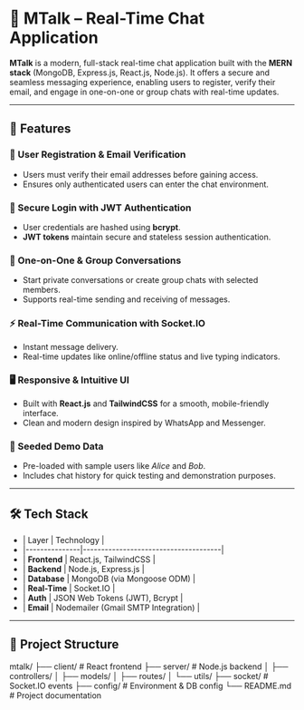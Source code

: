 # 🧩 MTalk – Real-Time Chat Application

**MTalk** is a modern, full-stack real-time chat application built with the **MERN stack** (MongoDB, Express.js, React.js, Node.js). It offers a secure and seamless messaging experience, enabling users to register, verify their email, and engage in one-on-one or group chats with real-time updates.

---

## 🚀 Features

### 🔐 User Registration & Email Verification
- Users must verify their email addresses before gaining access.
- Ensures only authenticated users can enter the chat environment.

### 🔑 Secure Login with JWT Authentication
- User credentials are hashed using **bcrypt**.
- **JWT tokens** maintain secure and stateless session authentication.

### 💬 One-on-One & Group Conversations
- Start private conversations or create group chats with selected members.
- Supports real-time sending and receiving of messages.

### ⚡ Real-Time Communication with Socket.IO
- Instant message delivery.
- Real-time updates like online/offline status and live typing indicators.

### 🖥️ Responsive & Intuitive UI
- Built with **React.js** and **TailwindCSS** for a smooth, mobile-friendly interface.
- Clean and modern design inspired by WhatsApp and Messenger.

### 🧪 Seeded Demo Data
- Pre-loaded with sample users like *Alice* and *Bob*.
- Includes chat history for quick testing and demonstration purposes.

---

## 🛠️ Tech Stack

-  | Layer         | Technology                          |
-  |---------------|--------------------------------------|
  -  | **Frontend**  | React.js, TailwindCSS                |
-  | **Backend**   | Node.js, Express.js                  |
-  | **Database**  | MongoDB (via Mongoose ODM)           |
-  | **Real-Time** | Socket.IO                            |
-  | **Auth**      | JSON Web Tokens (JWT), Bcrypt        |
-  | **Email**     | Nodemailer (Gmail SMTP Integration)  |

---

## 📂 Project Structure

mtalk/
├── client/ # React frontend
├── server/ # Node.js backend
│ ├── controllers/
│ ├── models/
│ ├── routes/
│ └── utils/
├── socket/ # Socket.IO events
├── config/ # Environment & DB config
└── README.md # Project documentation



